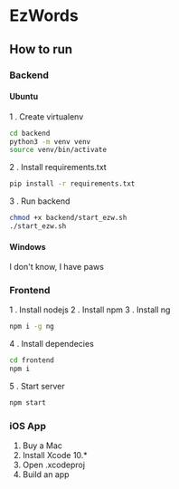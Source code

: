 # EzWords

## How to run  
### Backend  
#### Ubuntu  
1 . Create virtualenv
```bash
cd backend
python3 -m venv venv
source venv/bin/activate 
```
2 . Install requirements.txt
```bash
pip install -r requirements.txt
```
3 . Run backend
```bash
chmod +x backend/start_ezw.sh
./start_ezw.sh
```
#### Windows
I don't know, I have paws 
### Frontend

1 . Install nodejs
2 . Install npm
3 . Install ng
```bash
npm i -g ng
```
4 . Install dependecies
```bash
cd frontend
npm i
```
5 . Start server
```bash
npm start
```
### iOS App
1. Buy a Mac
2. Install Xcode 10.*
3. Open .xcodeproj
4. Build an app
